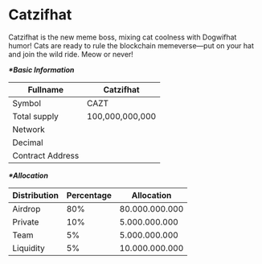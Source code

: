 # Catzifhat

Catzifhat is the new meme boss, mixing cat coolness with Dogwifhat humor! Cats are ready to rule the blockchain memeverse—put on your hat and join the wild ride. Meow or never!

_**\*Basic Information**_

| Fullname         | Catzifhat       |
| ---------------- | --------------- |
| Symbol           | CAZT            |
| Total supply     | 100,000,000,000 |
| Network          |                 |
| Decimal          |                 |
| Contract Address |                 |

_**\*Allocation**_

| Distribution | Percentage | Allocation     |
| ------------ | ---------- | -------------- |
| Airdrop      | 80%        | 80.000.000.000 |
| Private      | 10%        | 5.000.000.000  |
| Team         | 5%         | 5.000.000.000  |
| Liquidity    | 5%         | 10.000.000.000 |
